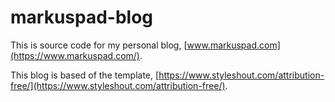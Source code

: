 # markuspad-blog

This is source code for my personal blog, [www.markuspad.com](https://www.markuspad.com/).

This blog is based of the template, [https://www.styleshout.com/attribution-free/](https://www.styleshout.com/attribution-free/).
